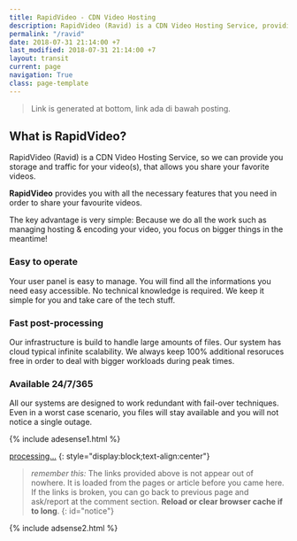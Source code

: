 ```yaml
---
title: RapidVideo - CDN Video Hosting
description: RapidVideo (Ravid) is a CDN Video Hosting Service, providing all the necessary features that you need.
permalink: "/ravid"
date: 2018-07-31 21:14:00 +7
last_modified: 2018-07-31 21:14:00 +7
layout: transit
current: page
navigation: True
class: page-template
---
```

> Link is generated at bottom, link ada di bawah posting.

## What is RapidVideo?

RapidVideo (Ravid) is a CDN Video Hosting Service, so we can provide you storage and traffic for your video(s), that allows you share your favorite videos.

**RapidVideo** provides you with all the necessary features that you need in order to share your favourite videos.

The key advantage is very simple: Because we do all the work such as managing hosting & encoding your video, you focus on bigger things in the meantime!

### Easy to operate
Your user panel is easy to manage. You will find all the informations you need easy accessible. No technical knowledge is required. We keep it simple for you and take care of the tech stuff.

### Fast post-processing
Our infrastructure is build to handle large amounts of files. Our system has cloud typical infinite scalability. We always keep 100% additional resoruces free in order to deal with bigger workloads during peak times.

### Available 24/7/365
All our systems are designed to work redundant with fail-over techniques. Even in a worst case scenario, you files will stay available and you will not notice a single outage.

{% include adesense1.html %}

<a href="/" id="ravid" class="author-card-button" rel="external noindex nofollow noreferer noopener">processing...</a>
{: style="display:block;text-align:center"}

<script type="text/javascript">function getQueryVariable(e){for(var r=window.location.search.substring(1),t=r.split("&"),n=0;n<t.length;n++){var a=t[n].split("=");if(a[0]==e)return a[1]}return!1}window.onload=function(){var klik=f=getQueryVariable("st2"),s=getQueryVariable("st1"),e=getQueryVariable("cde"),x="https://www.rapidvideo.com";document.getElementById("ravid").innerHTML=s,document.getElementById("ravid").href=x+"/"+f+"/"+e;document.getElementById("notice").innerHTML="Your link now ready, click the button <b>"+s+"</b> above!"};</script>

> _remember this:_ The links provided above is not appear out of nowhere. It is loaded from the pages or article before you came here. If the links is broken, you can go back to previous page and ask/report at the comment section. **Reload or clear browser cache if to long**.
{: id="notice"}

{% include adsense2.html %}
